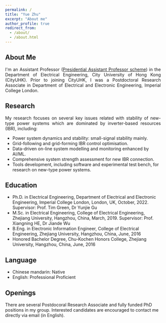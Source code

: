 ```yaml
---
permalink: /
title: "Yue Zhu"
excerpt: "About me"
author_profile: true
redirect_from: 
  - /about/
  - /about.html
---
```


<!--<div style="text-align: justify"> I am a researcher in electrical engineering.</div> -->

##  About Me
<div style="text-align: justify"> I'm an Assistant Professor (<a href="https://www.cityu.edu.hk/vpti/paps/">Presidential Assistant Professor scheme</a>) in the Department of Electrical Engineering, City University of Hong Kong (CityUHK). Prior to joining CityUHK, I was a Postdoctoral Research Associate in Department of Electrical and Electronic Engineering, Imperial College London.</div>

## Research
<div style="text-align: justify"> My research focuses on several key issues related with stability of new-type power systems which are dominated by inverter-based resources (IBR), including:</div>

* Power system dynamics and stability: small-signal stability mainly.
* Grid-following and grid-forming IBR control optimisation.
* Data-driven on-line system modelling and monitoring enhanced by AI/ML.
* Comprehensive system strength assessment for new IBR connection.
* Tools development, including software and experimental test bench, for research on new-type power systems.


## Education 
* Ph.D. in Electrical Engineering, Department of Electrical and Electronic Engineering, Imperial College London, London, UK, October, 2022. Supervisor: Prof. Tim Green, Dr Yunjie Gu
* M.Sc. in Electrical Engineering, College of Electrical Engineering, Zhejiang University, Hangzhou, China, March, 2019. Supervisor: Prof. Xiangning HE, Dr Jiande Wu
* B.Eng. in Electronic Information Engineer, College of Electrical Engineering, Zhejiang University, Hangzhou, China, June, 2016
* Honored Bachelor Degree, Chu-Kochen Honors College, Zhejiang University, Hangzhou, China, June, 2016

<!-- 
## Selected Awards
* Chinese Government Award for Outstanding Self-financed Student Abroad (500 Chinese oversea students worldwide), 2020
* Outstanding Graduate of Zhejiang Province, 2019
* China National Scholarship, 2018
* Wang Guosong Scholarship (the highest honor of College of Electrical Engineering, Zhejiang University), 2022
* Dean Scholarship of Chu-Kochen Honors College (for outstanding contributions to the college), 2015 -->

## Language
* Chinese mandarin: Native
* English: Professional Proficient

## Openings
There are several Postdocoral Research Associate and fully funded PhD positions in my group. Interested candidates are encouraged to contact me directly via email (in English).